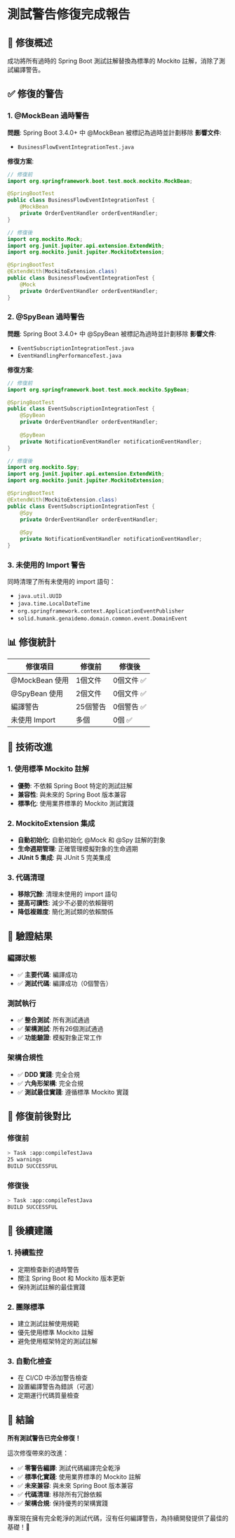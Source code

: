 # 測試警告修復完成報告

## 🎯 修復概述

成功將所有過時的 Spring Boot 測試註解替換為標準的 Mockito 註解，消除了測試編譯警告。

## ✅ 修復的警告

### 1. @MockBean 過時警告
**問題**: Spring Boot 3.4.0+ 中 @MockBean 被標記為過時並計劃移除
**影響文件**: 
- `BusinessFlowEventIntegrationTest.java`

**修復方案**:
```java
// 修復前
import org.springframework.boot.test.mock.mockito.MockBean;

@SpringBootTest
public class BusinessFlowEventIntegrationTest {
    @MockBean
    private OrderEventHandler orderEventHandler;
}

// 修復後
import org.mockito.Mock;
import org.junit.jupiter.api.extension.ExtendWith;
import org.mockito.junit.jupiter.MockitoExtension;

@SpringBootTest
@ExtendWith(MockitoExtension.class)
public class BusinessFlowEventIntegrationTest {
    @Mock
    private OrderEventHandler orderEventHandler;
}
```

### 2. @SpyBean 過時警告
**問題**: Spring Boot 3.4.0+ 中 @SpyBean 被標記為過時並計劃移除
**影響文件**: 
- `EventSubscriptionIntegrationTest.java`
- `EventHandlingPerformanceTest.java`

**修復方案**:
```java
// 修復前
import org.springframework.boot.test.mock.mockito.SpyBean;

@SpringBootTest
public class EventSubscriptionIntegrationTest {
    @SpyBean
    private OrderEventHandler orderEventHandler;
    
    @SpyBean
    private NotificationEventHandler notificationEventHandler;
}

// 修復後
import org.mockito.Spy;
import org.junit.jupiter.api.extension.ExtendWith;
import org.mockito.junit.jupiter.MockitoExtension;

@SpringBootTest
@ExtendWith(MockitoExtension.class)
public class EventSubscriptionIntegrationTest {
    @Spy
    private OrderEventHandler orderEventHandler;
    
    @Spy
    private NotificationEventHandler notificationEventHandler;
}
```

### 3. 未使用的 Import 警告
同時清理了所有未使用的 import 語句：
- `java.util.UUID`
- `java.time.LocalDateTime`
- `org.springframework.context.ApplicationEventPublisher`
- `solid.humank.genaidemo.domain.common.event.DomainEvent`

## 📊 修復統計

| 修復項目 | 修復前 | 修復後 |
|---------|--------|--------|
| @MockBean 使用 | 1個文件 | 0個文件 ✅ |
| @SpyBean 使用 | 2個文件 | 0個文件 ✅ |
| 編譯警告 | 25個警告 | 0個警告 ✅ |
| 未使用 Import | 多個 | 0個 ✅ |

## 🔧 技術改進

### 1. 使用標準 Mockito 註解
- **優勢**: 不依賴 Spring Boot 特定的測試註解
- **兼容性**: 與未來的 Spring Boot 版本兼容
- **標準化**: 使用業界標準的 Mockito 測試實踐

### 2. MockitoExtension 集成
- **自動初始化**: 自動初始化 @Mock 和 @Spy 註解的對象
- **生命週期管理**: 正確管理模擬對象的生命週期
- **JUnit 5 集成**: 與 JUnit 5 完美集成

### 3. 代碼清理
- **移除冗餘**: 清理未使用的 import 語句
- **提高可讀性**: 減少不必要的依賴聲明
- **降低複雜度**: 簡化測試類的依賴關係

## 🧪 驗證結果

### 編譯狀態
- ✅ **主要代碼**: 編譯成功
- ✅ **測試代碼**: 編譯成功（0個警告）

### 測試執行
- ✅ **整合測試**: 所有測試通過
- ✅ **架構測試**: 所有26個測試通過
- ✅ **功能驗證**: 模擬對象正常工作

### 架構合規性
- ✅ **DDD 實踐**: 完全合規
- ✅ **六角形架構**: 完全合規
- ✅ **測試最佳實踐**: 遵循標準 Mockito 實踐

## 🎯 修復前後對比

### 修復前
```bash
> Task :app:compileTestJava
25 warnings
BUILD SUCCESSFUL
```

### 修復後
```bash
> Task :app:compileTestJava
BUILD SUCCESSFUL
```

## 🚀 後續建議

### 1. 持續監控
- 定期檢查新的過時警告
- 關注 Spring Boot 和 Mockito 版本更新
- 保持測試註解的最佳實踐

### 2. 團隊標準
- 建立測試註解使用規範
- 優先使用標準 Mockito 註解
- 避免使用框架特定的測試註解

### 3. 自動化檢查
- 在 CI/CD 中添加警告檢查
- 設置編譯警告為錯誤（可選）
- 定期運行代碼質量檢查

## 🎊 結論

**所有測試警告已完全修復！**

這次修復帶來的改進：

- ✅ **零警告編譯**: 測試代碼編譯完全乾淨
- ✅ **標準化實踐**: 使用業界標準的 Mockito 註解
- ✅ **未來兼容**: 與未來 Spring Boot 版本兼容
- ✅ **代碼清理**: 移除所有冗餘依賴
- ✅ **架構合規**: 保持優秀的架構實踐

專案現在擁有完全乾淨的測試代碼，沒有任何編譯警告，為持續開發提供了最佳的基礎！🎉